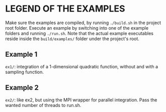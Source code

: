 # LEGEND OF THE EXAMPLES

Make sure the examples are compiled, by running `./build.sh` in the project root folder.
Execute an example by switching into one of the example folders and running `./run.sh`.
Note that the actual example executables reside inside the `build/examples/` folder under the project's root.


## Example 1

`ex1/`: integration of a 1-dimensional quadratic function, without and with a sampling function.


## Example 2

`ex2/`: like ex2, but using the MPI wrapper for parallel integration. Pass the wanted number of threads to run.sh.

